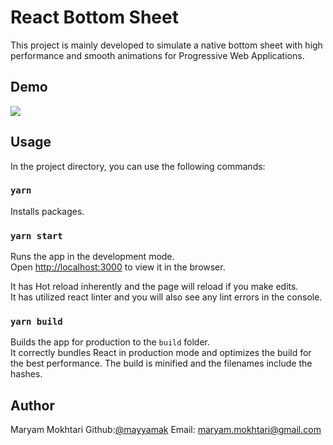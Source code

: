 # React Bottom Sheet

This project is mainly developed to simulate a native bottom sheet with high performance and smooth animations for Progressive Web Applications.

## Demo
![](https://raw.githubusercontent.com/mayyamak/react-bottom-sheet/master/src/images/Demo.gif)
## Usage

In the project directory, you can use the following commands:

### `yarn`
Installs packages.

### `yarn start`

Runs the app in the development mode.\
Open [http://localhost:3000](http://localhost:3000) to view it in the browser.

It has Hot reload inherently and the page will reload if you make edits.\
It has utilized react linter and you will also see any lint errors in the console.

### `yarn build`

Builds the app for production to the `build` folder.\
It correctly bundles React in production mode and optimizes the build for the best performance.
The build is minified and the filenames include the hashes.

## Author
Maryam Mokhtari 
Github:[@mayyamak](https://github.com/mayyamak) 
Email: [maryam.mokhtari@gmail.com](mailto:maryam.mokhtari@gmail.com)
